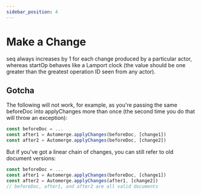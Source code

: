 ```yaml
---
sidebar_position: 4
---
```

# Make a Change

seq always increases by 1 for each change produced by a particular actor, whereas startOp behaves like a Lamport clock (the value should be one greater than the greatest operation ID seen from any actor).

## Gotcha

The following will not work, for example, as you're passing the same beforeDoc into applyChanges more than once (the second time you do that will throw an exception):

```js
const beforeDoc = ...
const after1 = Automerge.applyChanges(beforeDoc, [change1])
const after2 = Automerge.applyChanges(beforeDoc, [change2])
```

But if you've got a linear chain of changes, you can still refer to old document versions:

```js
const beforeDoc = ...
const after1 = Automerge.applyChanges(beforeDoc, [change1])
const after2 = Automerge.applyChanges(after1, [change2])
// beforeDoc, after1, and after2 are all valid documents
```